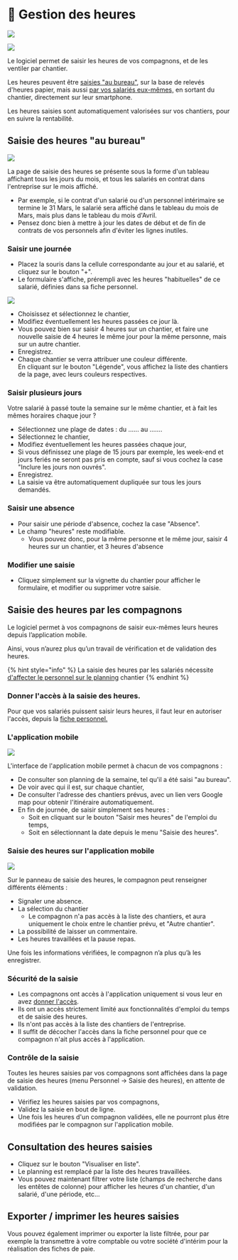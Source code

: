 # 📎 Gestion des heures

![](../../.gitbook/assets/temps-de-travail-acces-rapide.png)

![](../../.gitbook/assets/menu_heures.png)

Le logiciel permet de saisir les heures de vos compagnons, et de les ventiler par chantier.

Les heures peuvent être [saisies "au bureau"](gestion-des-heures.md#saisie-des-heures-au-bureau), sur la base de relevés d'heures papier, mais aussi [par vos salariés eux-mêmes,](gestion-des-heures.md#saisie-des-heures-par-les-compagnons) en sortant du chantier, directement sur leur smartphone.

Les heures saisies sont automatiquement valorisées sur vos chantiers, pour en suivre la rentabilité.

## Saisie des heures "au bureau"

![](../../.gitbook/assets/saisie_heures_planning.png)

La page de saisie des heures se présente sous la forme d'un tableau affichant tous les jours du mois, et tous les salariés en contrat dans l'entreprise sur le mois affiché.

* Par exemple, si le contrat d'un salarié ou d'un personnel intérimaire se termine le 31 Mars, le salarié sera affiché dans le tableau du mois de Mars, mais plus dans le tableau du mois d'Avril.
* Pensez donc bien à mettre à jour les dates de début et de fin de contrats de vos personnels afin d'éviter les lignes inutiles.

### Saisir une journée

* Placez la souris dans la cellule correspondante au jour et au salarié, et cliquez sur le bouton "+".
* Le formulaire s'affiche, prérempli avec les heures "habituelles" de ce salarié, définies dans sa fiche personnel.

![](../../.gitbook/assets/saisie_heures_formulaire.png)

* Choisissez et sélectionnez le chantier,
* Modifiez éventuellement les heures passées ce jour là.
* Vous pouvez bien sur saisir 4 heures sur un chantier, et faire une nouvelle saisie de 4 heures le même jour pour la même personne, mais sur un autre chantier.
* Enregistrez.
* Chaque chantier se verra attribuer une couleur différente.\
  En cliquant sur le bouton "Légende", vous affichez la liste des chantiers de la page, avec leurs couleurs respectives.

### Saisir plusieurs jours

Votre salarié à passé toute la semaine sur le même chantier, et à fait les mêmes horaires chaque jour ?

* Sélectionnez une plage de dates : du ...... au .......
* Sélectionnez le chantier,
* Modifiez éventuellement les heures passées chaque jour, 
* Si vous définissez une plage de 15 jours par exemple, les week-end et jours feriés ne seront pas pris en compte, sauf si vous cochez la case "Inclure les jours non ouvrés".
* Enregistrez.
* La saisie va être automatiquement dupliquée sur tous les jours demandés.

### Saisir une absence

* Pour saisir une période d'absence, cochez la case "Absence".
* Le champ "heures" reste modifiable.
  * Vous pouvez donc, pour la même personne et le même jour, saisir 4 heures sur un chantier, et 3 heures d'absence

### Modifier une saisie

* Cliquez simplement sur la vignette du chantier pour afficher le formulaire, et modifier ou supprimer votre saisie.

## Saisie des heures par les compagnons

Le logiciel permet à vos compagnons de saisir eux-mêmes leurs heures depuis l’application mobile. 

Ainsi, vous n’aurez plus qu’un travail de vérification et de validation des heures.

{% hint style="info" %}
La saisie des heures par les salariés nécessite [d'affecter le personnel sur le planning](../les-chantiers-1/planning-de-chantiers.md#affecter-du-personnel-a-un-chantier) chantier 
{% endhint %}

### Donner l'accès à la saisie des heures.

Pour que vos salariés puissent saisir leurs heures, il faut leur en autoriser l'accès, depuis la [fiche personnel.](fiche-personnel.md#4-saisie-des-heures-par-le-salarie-lui-meme)

### L'application mobile

![](<../../.gitbook/assets/capture (6).png>)

L'interface de l'application mobile permet à chacun de vos compagnons :

* De consulter son planning de la semaine, tel qu'il a été saisi "au bureau".
* De voir avec qui il est, sur chaque chantier,
* De consulter l'adresse des chantiers prévus, avec un lien vers Google map pour obtenir l'itinéraire automatiquement.
* En fin de journée, de saisir simplement ses heures :
  * Soit en cliquant sur le bouton "Saisir mes heures" de l'emploi du temps,
  * Soit en sélectionnant la date depuis le menu "Saisie des heures".

####

### Saisie des heures sur l'application mobile

![](../../.gitbook/assets/screenshot\_6.png)

Sur le panneau de saisie des heures, le compagnon peut renseigner différents éléments : 

* Signaler une absence. 
* La sélection du chantier
  * Le compagnon n'a pas accès à la liste des chantiers, et aura uniquement le choix entre le chantier prévu, et "Autre chantier".
* La possibilité de laisser un commentaire. 
* Les heures travaillées et la pause repas. 

Une fois les informations vérifiées, le compagnon n’a plus qu’à les enregistrer.

### Sécurité de la saisie

* Les compagnons ont accès à l'application uniquement si vous leur en avez [donner l'accès](fiche-personnel.md#4-saisie-des-heures-par-le-salarie).
* Ils ont un accès strictement limité aux fonctionnalités d'emploi du temps et de saisie des heures.
* Ils n'ont pas accès à la liste des chantiers de l'entreprise.
* Il suffit de décocher l'accès dans la fiche personnel pour que ce compagnon n'ait plus accès à l'application.

### Contrôle de la saisie

Toutes les heures saisies par vos compagnons sont affichées dans la page de saisie des heures (menu Personnel -> Saisie des heures), en attente de validation.

* Vérifiez les heures saisies par vos compagnons,
* Validez la saisie en bout de ligne.
* Une fois les heures d'un compagnon validées, elle ne pourront plus être modifiées par le compagnon sur l'application mobile. 

## Consultation des heures saisies

* Cliquez sur le bouton "Visualiser en liste".
* Le planning est remplacé par la liste des heures travaillées.
* Vous pouvez maintenant filtrer votre liste (champs de recherche dans les entêtes de colonne) pour afficher les heures d'un chantier, d'un salarié, d'une période, etc...

## Exporter / imprimer les heures saisies

Vous pouvez également imprimer ou exporter la liste filtrée, pour par exemple la transmettre à votre comptable ou votre société d'intérim pour la réalisation des fiches de paie.
